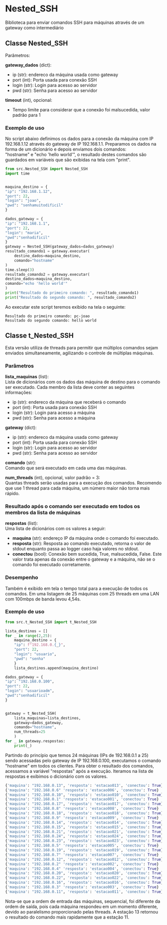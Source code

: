 # Nested_SSH
Biblioteca para enviar comandos SSH para máquinas através de um gateway como intermediário  

## Classe Nested_SSH
Parâmetros:   
  
 __gateway_dados__ (dict):  
- ip (str): endereco da máquina usada como gateway
- port (int): Porta usada para conexão SSH
- login (str): Login para acesso ao servidor
- pwd (str): Senha para acesso ao servidor

__timeout__ (int), opcional:   
- Tempo limite para considerar que a conexão foi malsucedida, valor padrão para 1

### Exemplo de uso
No script abaixo definimos os dados para a conexão da máquina com IP 192.168.1.12 através do gateway de IP 192.168.1.1. Preparamos os dados na forma de um dicionário e depois enviamos dois comandos:  
"hostname" e "echo 'hello world'", o resultado destes comandos são guardados em variáveis que são exibidas na tela com "print".  
```python
from src.Nested_SSH import Nested_SSH
import time


maquina_destino = {
"ip": "192.168.1.12",
"port": 22,
"login": "joao",
"pwd": "senhamuitodificil"
}

dados_gateway = {
"ip": "192.168.1.1",
"port": 22,
"login": "maria",
"pwd":"senhadificil"
}
gateway = Nested_SSH(gateway_dados=dados_gateway)
resultado_comando1 = gateway.executar(
    destino_dados=maquina_destino,
    comando="hostname"
)
time.sleep(3)
resultado_comando2 = gateway.executar(
destino_dados=maquina_destino,
comando="echo 'hello world'"
)
print("Resultado do primeiro comando: ", resultado_comando1)
print("Resultado do segundo comando: ", resultado_comando2)
```

Ao executar este script teremos exibido na tela o seguinte:  

```
Resultado do primeiro comando: pc-joao  
Resultado do segundo comando: hello world  
```



## Classe t_Nested_SSH
Esta versão utiliza de threads para permitir que múltiplos comandos sejam enviados simultaneamente, agilizando o controle de múltiplas máquinas.  

### Parâmetros
__lista_maquinas__ (list):  
Lista de dicionários com os dados das máquina de destino para o comando ser executado. Cada membro da lista deve conter as seguintes informações:  
- ip (str): endereco da máquina que receberá o comando
- port (int): Porta usada para conexão SSH
- login (str): Login para acesso a máquina
- pwd (str): Senha para acesso a máquina

 __gateway__ (dict):  
- ip (str): endereco da máquina usada como gateway
- port (int): Porta usada para conexão SSH
- login (str): Login para acesso ao servidor
- pwd (str): Senha para acesso ao servidor

__comando__ (str):  
Comando que será executado em cada uma das máquinas.  

__num_threads__ (int), opcional, valor padrão = 3:  
Quantas threads serão usadas para a execução dos comandos. Recomendo que use 1 thread para cada máquina, um número maior não torna mais rápido.

### Resultado após o comando ser executado em todos os membros da lista de máquinas
__respostas__ (list):  
Uma lista de dicionários com os valores a seguir:  
- __maquina__ (str): endereço IP da máquina onde o comando foi executado.  
- __resposta__ (str): Resposta ao comando executado, retorna o valor de stdout enquanto passa ao logger caso haja valores no stdout.  
- __conectou__ (bool): Conexão bem sucedida, True, malsucedida, False. Este valor trata apenas da conexão entre o gateway e a máquina, não se o comando foi executado corretamente.  
### Desempenho
Também é exibido em tela o tempo total para a execução de todos os comandos. Em uma listagem de 25 máquinas com 25 threads em uma LAN com 100mbps de banda levou 4,54s.  

### Exemplo de uso
```python
from src.t_Nested_SSH import t_Nested_SSH

lista_destinos = []
for _ in range(2,25):    
    maquina_destino = {
    "ip": f"192.168.0.{_}",
    "port": 22,
    "login": "usuario",
    "pwd": "senha"
    }
    lista_destinos.append(maquina_destino)

dados_gateway = {
"ip": "192.168.0.100",
"port": 22,
"login": "usuarioadm",
"pwd":"senhadificil"
}


gateway = t_Nested_SSH(
    lista_maquinas=lista_destinos,
    gateway=dados_gateway,
    comando="hostname",
    num_threads=25
    )
for _ in gateway.respostas:
    print(_)
```
Partindo do princípio que temos 24 máquinas (IPs de 192.168.0.1 a 25) sendo acessadas pelo gateway de IP 192.168.0.100, executamos o comando "hostname" em todos os clientes. Para obter o resultado dos comandos, acessamos a variável "respostas" após a execução. Iteramos na lista de respostas e exibimos o dicionário com os valores.
```python
{'maquina': "192.168.0.13", 'resposta': 'estacao013', 'conectou': True}
{'maquina': "192.168.0.6" 'resposta': 'estacao006', 'conectou': True}
{'maquina': "192.168.0.10", 'resposta': 'estacao010', 'conectou': True}
{'maquina': "192.168.0.1" 'resposta': 'estacao001', 'conectou': True}
{'maquina': "192.168.0.17", 'resposta': 'estacao017', 'conectou': True}
{'maquina': "192.168.0.8" 'resposta': 'estacao008', 'conectou': True}
{'maquina': "192.168.0.18", 'resposta': 'estacao018', 'conectou': True}
{'maquina': "192.168.0.9" 'resposta': 'estacao009', 'conectou': True}
{'maquina': "192.168.0.14", 'resposta': 'estacao014', 'conectou': True}
{'maquina': "192.168.0.15", 'resposta': 'estacao015', 'conectou': True}
{'maquina': "192.168.0.21", 'resposta': 'estacao021', 'conectou': True}
{'maquina': "192.168.0.24", 'resposta': 'estacao024', 'conectou': True}
{'maquina': "192.168.0.23", 'resposta': 'estacao023', 'conectou': True}
{'maquina': "192.168.0.5" 'resposta': 'estacao005', 'conectou': True}
{'maquina': "192.168.0.19", 'resposta': 'estacao019', 'conectou': True}
{'maquina': "192.168.0.7" 'resposta': 'estacao007', 'conectou': True}
{'maquina': "192.168.0.12", 'resposta': 'estacao012', 'conectou': True}
{'maquina': "192.168.0.2" 'resposta': 'estacao002', 'conectou': True}
{'maquina': "192.168.0.4" 'resposta': 'estacao004', 'conectou': True}
{'maquina': "192.168.0.20", 'resposta': 'estacao020', 'conectou': True}
{'maquina': "192.168.0.22", 'resposta': 'estacao022', 'conectou': True}
{'maquina': "192.168.0.16", 'resposta': 'estacao016', 'conectou': True}
{'maquina': "192.168.0.3" 'resposta': 'estacao003', 'conectou': True}
{'maquina': "192.168.0.11", 'resposta': 'estacao011', 'conectou': True}
```
Nota-se que a ordem de entrada das máquinas, sequencial, foi diferente da ordem de saída, pois cada máquina respondeu em um momento diferente, devido ao paralelismo proporcionado pelas threads. A estação 13 retornou o resultado do comando mais rapidamente que a estação 11.